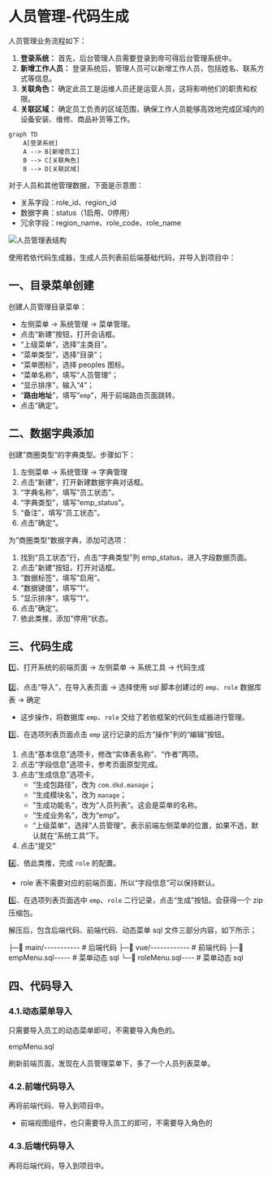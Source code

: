 # 人员管理-代码生成

人员管理业务流程如下：

1. **登录系统：** 首先，后台管理人员需要登录到帝可得后台管理系统中。
2. **新增工作人员：** 登录系统后，管理人员可以新增工作人员，包括姓名、联系方式等信息。
3. **关联角色：** 确定此员工是运维人员还是运营人员，这将影响他们的职责和权限。
4. **关联区域：** 确定员工负责的区域范围，确保工作人员能够高效地完成区域内的设备安装、维修、商品补货等工作。

```mermaid
graph TD
    A[登录系统] 
    A --> B[新增员工]
    B --> C[关联角色]
    B --> D[关联区域]
```

对于人员和其他管理数据，下面是示意图：

- 关系字段：role_id、region_id
- 数据字典：status（1启用、0停用）
- 冗余字段：region_name、role_code、role_name

![人员管理表结构](/Users/zetian/workshop/project/dkd-parent/Note/NodeAssets/人员管理表结构.png)

使用若依代码生成器，生成人员列表前后端基础代码，并导入到项目中：

## 一、目录菜单创建

创建人员管理目录菜单：

- 左侧菜单 -> 系统管理 -> 菜单管理。
- 点击“新建”按钮，打开会话框。
- “上级菜单”，选择“主类目”。
- “菜单类型”，选择“目录”；
- “菜单图标”，选择 peoples 图标。
- “菜单名称”，填写“人员管理”；
- “显示排序”，输入“4”；
- “**路由地址**”，填写“`emp`”，用于前端路由页面跳转。
- 点击“确定”。

## 二、数据字典添加

创建”商圈类型“的字典类型。步骤如下：

1. 左侧菜单 -> 系统管理 -> 字典管理
2. 点击“新建”，打开新建数据字典对话框。
3. “字典名称”，填写“员工状态”。
4. “字典类型”，填写“emp_status”。
5. “备注”，填写“员工状态”。
6. 点击”确定“。

为”商圈类型“数据字典，添加可选项：

1. 找到“员工状态”行，点击“字典类型”列 emp_status，进入字段数据页面。
2. 点击”新建“按钮，打开对话框。
3. ”数据标签“，填写”启用“。
4. ”数据键值“，填写”1“。
5. ”显示排序“，填写”1“。
6. 点击”确定“。
7. 依此类推，添加”停用“状态。

## 三、代码生成

1️⃣、打开系统的前端页面 -> 左侧菜单 -> 系统工具 -> 代码生成

2️⃣、点击“导入”，在导入表页面 -> 选择使用 sql 脚本创建过的 `emp`、`role` 数据库表 -> 确定

- 这步操作，将数据库 `emp`、`role` 交给了若依框架的代码生成器进行管理。

3️⃣、在选项列表页面点击 `emp` 这行记录的后方“操作”列的“编辑”按钮。

1. 点击“基本信息”选项卡，修改“实体表名称”、“作者”两项。
2. 点击“字段信息”选项卡，参考页面原型完成。
3. 点击“生成信息”选项卡，
   - “生成包路径”，改为 `com.dkd.manage`；
   - “生成模块名”，改为 `manage`；
   - ”生成功能名“，改为”人员列表“。这会是菜单的名称。
   - “生成业务名”，改为“emp”。
   - “上级菜单”，选择”人员管理“。表示前端左侧菜单的位置，如果不选，默认就在“系统工具”下。
4. 点击“提交”

4️⃣、依此类推，完成 `role` 的配置。

- role 表不需要对应的前端页面，所以“字段信息”可以保持默认。

5️⃣、在选项列表页面选中 `emp`、`role` 二行记录，点击“生成”按钮。会获得一个 zip 压缩包。

解压后，包含后端代码、前端代码、动态菜单 sql 文件三部分内容，如下所示；

├─📁 main/----------- # 后端代码
├─📁 vue/------------ # 前端代码
├─📄 empMenu.sql----- # 菜单动态 sql
└─📄 roleMenu.sql---- # 菜单动态 sql

## 四、代码导入

### 4.1.动态菜单导入

只需要导入员工的动态菜单即可，不需要导入角色的。

empMenu.sql

刷新前端页面，发现在人员管理菜单下，多了一个人员列表菜单。

### 4.2.前端代码导入

再将前端代码、导入到项目中。

- 前端视图组件，也只需要导入员工的即可，不需要导入角色的

### 4.3.后端代码导入

再将后端代码，导入到项目中。
